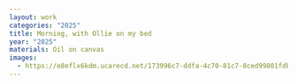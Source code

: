 ```yaml
---
layout: work
categories: "2025"
title: Morning, with Ollie on my bed
year: "2025"
materials: Oil on canvas
images:
  - https://e8eflx6kdm.ucarecd.net/173996c7-ddfa-4c70-81c7-8ced99801fdb/-/resize/2400/-/quality/lightest/-/format/auto/
---
```

